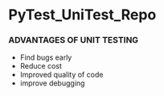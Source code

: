 # PyTest_UniTest_Repo

### ADVANTAGES OF UNIT TESTING

- Find bugs early
- Reduce cost
- Improved quality of code
- improve debugging
